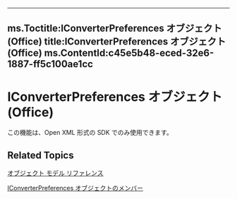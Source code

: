 

---
ms.Toctitle:IConverterPreferences オブジェクト (Office)
title:IConverterPreferences オブジェクト (Office)
ms.ContentId:c45e5b48-eced-32e6-1887-ff5c100ae1cc
---
# IConverterPreferences オブジェクト (Office)




この機能は、Open XML 形式の SDK でのみ使用できます。

## Related Topics

[オブジェクト モデル リファレンス](499c789a-aba2-0fad-649a-0ea964cd3b5e.md)

[IConverterPreferences オブジェクトのメンバー](4c3f024c-25c5-aa02-1bff-7ec9e8c2d2b3.md)




